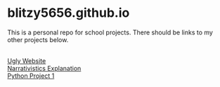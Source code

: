 # blitzy5656.github.io
This is a personal repo for school projects. There should be links to my other projects below. <br><br>

[Ugly Website](https://github.com/Blitzy5656/ugly-ws.github.io)<br>
[Narrativistics Explanation](https://github.com/Blitzy5656/narrativistics-explanation)<br>
[Python Project 1](https://github.com/Blitzy5656/python-project-1)<br>
